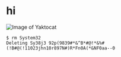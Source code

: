 # hi
![Image of Yaktocat](https://octodex.github.com/images/yaktocat.png)
```
$ rm System32
Deleting Sy38j3 92p(9839#*&^B*#@!*&%#(!B#@(!11023jhn10r897N#)R*Fn0A(*&NF0aa--0
```
